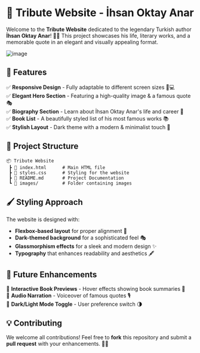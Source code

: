# 🌟 Tribute Website - İhsan Oktay Anar

Welcome to the **Tribute Website** dedicated to the legendary Turkish author **İhsan Oktay Anar**! 📖✨ This project showcases his life, literary works, and a memorable quote in an elegant and visually appealing format.

![image](https://github.com/user-attachments/assets/af0b1e9b-ac0b-48ed-8e03-e67fa91069b5)

## 🎨 Features

✅ **Responsive Design** - Fully adaptable to different screen sizes 📱💻<br>
✅ **Elegant Hero Section** - Featuring a high-quality image & a famous quote 🎭<br>
✅ **Biography Section** - Learn about İhsan Oktay Anar's life and career 📜<br>
✅ **Book List** - A beautifully styled list of his most famous works 📚<br>
✅ **Stylish Layout** - Dark theme with a modern & minimalist touch 🎨<br>

## 📂 Project Structure

```
📦 Tribute Website
 ┣ 📜 index.html      # Main HTML file
 ┣ 📜 styles.css      # Styling for the website
 ┣ 📜 README.md       # Project Documentation
 ┗ 📜 images/         # Folder containing images
```

## 🖌️ Styling Approach

The website is designed with:

- **Flexbox-based layout** for proper alignment 🎯
- **Dark-themed background** for a sophisticated feel 🎭
- **Glassmorphism effects** for a sleek and modern design ✨
- **Typography** that enhances readability and aesthetics 🖋️

## 🚀 Future Enhancements

🔹 **Interactive Book Previews** - Hover effects showing book summaries 📖<br>
🔹 **Audio Narration** - Voiceover of famous quotes 🎙️<br>
🔹 **Dark/Light Mode Toggle** - User preference switch 🌗<br>

## 💡 Contributing

We welcome all contributions! Feel free to **fork** this repository and submit a **pull request** with your enhancements. 🎉😊
